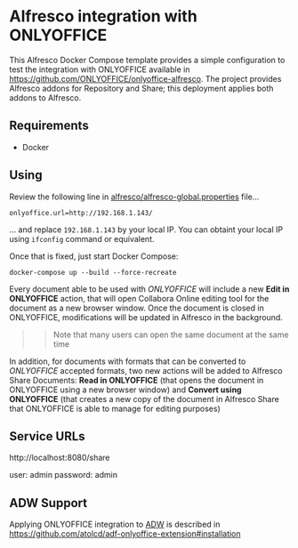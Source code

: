 # Alfresco integration with ONLYOFFICE

This Alfresco Docker Compose template provides a simple configuration to test the integration with ONLYOFFICE available in  https://github.com/ONLYOFFICE/onlyoffice-alfresco. The project provides Alfresco addons for Repository and Share; this deployment applies both addons to Alfresco.

## Requirements

* Docker

## Using

Review the following line in [alfresco/alfresco-global.properties](alfresco/alfresco-global.properties) file...

```
onlyoffice.url=http://192.168.1.143/
```

... and replace `192.168.1.143` by your local IP. You can obtaint your local IP using `ifconfig` command or equivalent.

Once that is fixed, just start Docker Compose:

```
docker-compose up --build --force-recreate
```

Every document able to be used with *ONLYOFFICE* will include a new **Edit in ONLYOFFICE** action, that will open Collabora Online editing tool for the document as a new browser window. Once the document is closed in ONLYOFFICE, modifications will be updated in Alfresco in the background.

>> Note that many users can open the same document at the same time

In addition, for documents with formats that can be converted to *ONLYOFFICE* accepted formats, two new actions will be added to Alfresco Share Documents: **Read in ONLYOFFICE** (that opens the document in ONLYOFFICE using a new browser window) and **Convert using ONLYOFFICE** (that creates a new copy of the document in Alfresco Share that ONLYOFFICE is able to manage for editing purposes)


## Service URLs

http://localhost:8080/share

user: admin
password: admin


## ADW Support

Applying ONLYOFFICE integration to [ADW](https://docs.alfresco.com/digital-workspace/latest/) is described in https://github.com/atolcd/adf-onlyoffice-extension#installation
